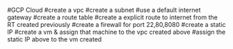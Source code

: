 #GCP Cloud 
#create a vpc 
#create a subnet
#use a default internet gateway
#create a route table 
#create a explicit route to internet from the RT created previously
#create a firewall for port 22,80,8080
#create a static IP
#create a vm & assign that machine to the vpc created above 
#assign the static IP above to the vm created 